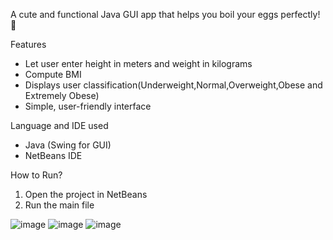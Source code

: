 A cute and functional Java GUI app that helps you boil your eggs perfectly! 🥚

Features
- Let user enter height in meters and weight in kilograms
- Compute BMI
- Displays user classification(Underweight,Normal,Overweight,Obese and Extremely Obese)
- Simple, user-friendly interface

Language and IDE used
- Java (Swing for GUI)
- NetBeans IDE

 How to Run?
1. Open the project in NetBeans
2. Run the main file


![image](https://github.com/user-attachments/assets/8703d2c5-e5fc-4646-9698-487aabba4035)
![image](https://github.com/user-attachments/assets/33c05980-abaf-4d0b-b6fa-10d34f609d5b)
![image](https://github.com/user-attachments/assets/f20a99fe-7640-4487-a134-d59c5a4df7e2)

